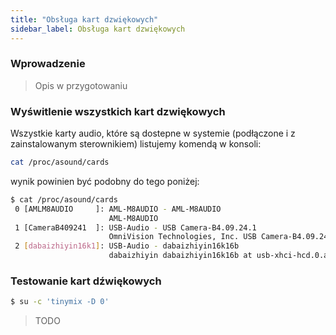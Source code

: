 ```yaml
---
title: "Obsługa kart dzwiękowych"
sidebar_label: Obsługa kart dzwiękowych
---
```


### Wprowadzenie

> Opis w przygotowaniu

### Wyświtlenie wszystkich kart dzwiękowych

Wszystkie karty audio, które są dostepne w systemie (podłączone i z zainstalowanym sterownikiem) listujemy komendą w konsoli:

```bash
cat /proc/asound/cards
```
wynik powinien być podobny do tego poniżej:

```bash
$ cat /proc/asound/cards
 0 [AMLM8AUDIO     ]: AML-M8AUDIO - AML-M8AUDIO
                      AML-M8AUDIO
 1 [CameraB409241  ]: USB-Audio - USB Camera-B4.09.24.1
                      OmniVision Technologies, Inc. USB Camera-B4.09.24.1 at usb-xhci-hcd.0.auto-2, h
 2 [dabaizhiyin16k1]: USB-Audio - dabaizhiyin16k16b
                      dabaizhiyin dabaizhiyin16k16b at usb-xhci-hcd.0.auto-1.3, full speed
```

### Testowanie kart dźwiękowych

```bash
$ su -c 'tinymix -D 0'
```

> TODO
